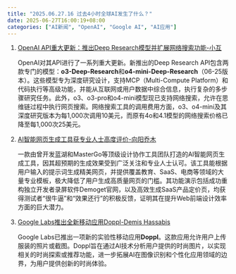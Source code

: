 ```yaml
---
title: "2025.06.27.16 过去4小时全球AI发生了什么？"
date: 2025-06-27T16:00:19+08:00
categories: ["AI新闻", "OpenAI", "Google AI", "AI应用"]
---
```


1.  [OpenAI API重大更新：推出Deep Research模型并扩展网络搜索功能-小互](https://x.com/imxiaohu/status/1938465272647848307)

    OpenAI对其API进行了一系列重大更新。新推出的Deep Research API包含两款专门的模型：**o3-Deep-Research**和**o4-mini-Deep-Research**（06-25版本）。这些模型专为深度研究设计，支持MCP（Multi-Compute Platform）和代码执行等高级功能，并能从互联网或用户数据中综合信息，执行复杂的多步骤研究任务。此外，o3、o3-pro和o4-mini模型现已支持网络搜索，允许在思维链过程中执行网页搜索。网络搜索工具的调用费用方面，o3、o4-mini及其深度研究版本为每1,000次调用10美元，而原有4o和4.1模型的网络搜索价格已降至每1,000次25美元。

2.  [AI智能网页生成工具获专业人士高度评价-向阳乔木](https://x.com/vista8/status/1938447316610126221)

    一款由曾开发蓝湖和MasterGo等顶级设计协作工具团队打造的AI智能网页生成工具，因其超预期的生成效果受到广泛关注和专业人士认可。该工具能根据用户输入的提示词生成精美网页，并提供覆盖教育、SaaS、电商等领域的大量专业模板，极大降低了用户生成高质量网页的门槛。其功能演示包括成功重构独立开发者录屏软件Demoget官网，以及高效生成SaaS产品定价页，均获得测试者“很牛逼”和“效果还行”的积极反馈，证明其在提升Web前端设计效率方面的巨大潜力。

3.  [Google Labs推出全新移动应用Doppl-Demis Hassabis](https://x.com/demishassabis/status/1938448158528270569)

    Google Labs已推出一项新的实验性移动应用**Doppl**。这款应用允许用户上传服装的照片或截图。Doppl旨在通过AI技术分析用户提供的时尚图片，以实现相关的时尚探索或推荐功能，进一步拓展AI在图像识别和个性化应用领域的边界，为用户提供创新的时尚体验。